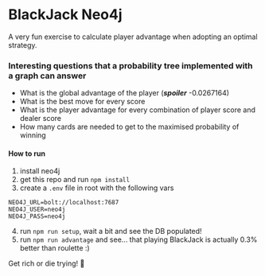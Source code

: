 # BlackJack Neo4j

A very fun exercise to calculate player advantage when adopting an optimal strategy.

### Interesting questions that a probability tree implemented with a graph can answer

* What is the global advantage of the player (***spoiler*** -0.0267164)
* What is the best move for every score
* What is the player advantage for every combination of player score and dealer score
* How many cards are needed to get to the maximised probability of winning

#### How to run

1) install neo4j
2) get this repo and run `npm install`
3) create a `.env` file in root with the following vars
```
NEO4J_URL=bolt://localhost:7687
NEO4J_USER=neo4j
NEO4J_PASS=neo4j
```
4) run `npm run setup`, wait a bit and see the DB populated!
5) run `npm run advantage` and see... that playing BlackJack is actually 0.3% better than roulette :) 

Get rich or die trying!
💸